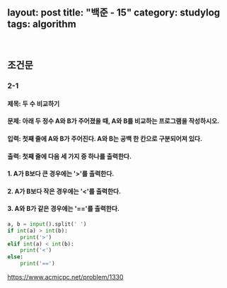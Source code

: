 ﻿
layout: post
title: "백준 - 15"
category: studylog
tags: algorithm
---

<br>


## 조건문

### 2-1

#### 제목: 두 수 비교하기

#### 문제: 아래 두 정수 A와 B가 주어졌을 때, A와 B를 비교하는 프로그램을 작성하시오.

#### 입력: 첫째 줄에 A와 B가 주어진다. A와 B는 공백 한 칸으로 구분되어져 있다.

#### 출력: 첫째 줄에 다음 세 가지 중 하나를 출력한다.

#### 1. A가 B보다 큰 경우에는 '>'를 출력한다.
#### 2. A가 B보다 작은 경우에는 '<'를 출력한다.
#### 3. A와 B가 같은 경우에는 '=='를 출력한다.

```python
a, b = input().split(' ')
if int(a) > int(b):
    print('>')
elif int(a) < int(b):
    print('<')
else:
    print('==')
```

https://www.acmicpc.net/problem/1330